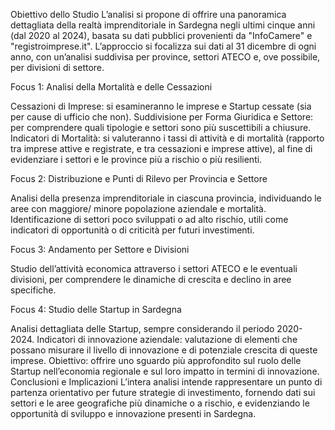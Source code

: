 Obiettivo dello Studio
L’analisi si propone di offrire una panoramica dettagliata della realtà imprenditoriale in Sardegna negli ultimi cinque anni (dal 2020 al 2024), basata su dati pubblici provenienti da "InfoCamere" e "registroimprese.it". L’approccio si focalizza sui dati al 31 dicembre di ogni anno, con un’analisi suddivisa per province, settori ATECO e, ove possibile, per divisioni di settore.

Focus 1: Analisi della Mortalità e delle Cessazioni

Cessazioni di Imprese: si esamineranno le imprese e Startup cessate (sia per cause di ufficio che non).
Suddivisione per Forma Giuridica e Settore: per comprendere quali tipologie e settori sono più suscettibili a chiusure.
Indicatori di Mortalità: si valuteranno i tassi di attività e di mortalità (rapporto tra imprese attive e registrate, e tra cessazioni e imprese attive), al fine di evidenziare i settori e le province più a rischio o più resilienti.

Focus 2: Distribuzione e Punti di Rilevo per Provincia e Settore

Analisi della presenza imprenditoriale in ciascuna provincia, individuando le aree con maggiore/ minore popolazione aziendale e mortalità.
Identificazione di settori poco sviluppati o ad alto rischio, utili come indicatori di opportunità o di criticità per futuri investimenti.

Focus 3: Andamento per Settore e Divisioni

Studio dell’attività economica attraverso i settori ATECO e le eventuali divisioni, per comprendere le dinamiche di crescita e declino in aree specifiche.

Focus 4: Studio delle Startup in Sardegna

Analisi dettagliata delle Startup, sempre considerando il periodo 2020-2024.
Indicatori di innovazione aziendale: valutazione di elementi che possano misurare il livello di innovazione e di potenziale crescita di queste imprese.
Obiettivo: offrire uno sguardo più approfondito sul ruolo delle Startup nell’economia regionale e sul loro impatto in termini di innovazione.
Conclusioni e Implicazioni
L’intera analisi intende rappresentare un punto di partenza orientativo per future strategie di investimento, fornendo dati sui settori e le aree geografiche più dinamiche o a rischio, e evidenziando le opportunità di sviluppo e innovazione presenti in Sardegna.
